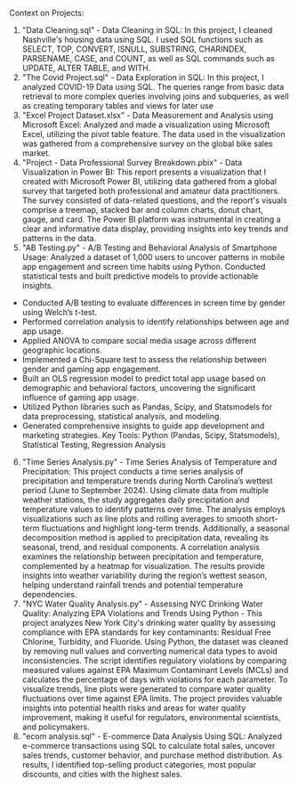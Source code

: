 Context on Projects:

1) "Data Cleaning.sql" - Data Cleaning in SQL: In this project, I cleaned Nashville's housing data using SQL. I used SQL functions such as SELECT, TOP, CONVERT, ISNULL, SUBSTRING, CHARINDEX, PARSENAME, CASE, and COUNT, as well as SQL commands such as UPDATE, ALTER TABLE, and WITH.
2) "The Covid Project.sql" - Data Exploration in SQL: In this project, I analyzed COVID-19 Data using SQL. The queries range from basic data retrieval to more complex queries involving joins and subqueries, as well as creating temporary tables and views for later use
3) "Excel Project Dataset.xlsx" - Data Measurement and Analysis using Microsoft Excel: Analyzed and made a visualization using Microsoft Excel, utilizing the pivot table feature. The data used in the visualization was gathered from a comprehensive survey on the global bike sales market.
4) "Project - Data Professional Survey Breakdown.pbix" - Data Visualization in Power BI: This report presents a visualization that I created with Microsoft Power BI, utilizing data gathered from a global survey that targeted both professional and amateur data practitioners. The survey consisted of data-related questions, and the report's visuals comprise a treemap, stacked bar and column charts, donut chart, gauge, and card. The Power BI platform was instrumental in creating a clear and informative data display, providing insights into key trends and patterns in the data.
5) "AB Testing.py" - A/B Testing and Behavioral Analysis of Smartphone Usage: Analyzed a dataset of 1,000 users to uncover patterns in mobile app engagement and screen time habits using Python. Conducted statistical tests and built predictive models to provide actionable insights.
  - Conducted A/B testing to evaluate differences in screen time by gender using Welch’s t-test.
  - Performed correlation analysis to identify relationships between age and app usage.
  - Applied ANOVA to compare social media usage across different geographic locations.
  - Implemented a Chi-Square test to assess the relationship between gender and gaming app engagement.
  - Built an OLS regression model to predict total app usage based on demographic and behavioral factors, uncovering the significant influence of gaming app usage.
  - Utilized Python libraries such as Pandas, Scipy, and Statsmodels for data preprocessing, statistical analysis, and modeling.
  - Generated comprehensive insights to guide app development and marketing strategies.
  Key Tools: Python (Pandas, Scipy, Statsmodels), Statistical Testing, Regression Analysis
6) "Time Series Analysis.py" - Time Series Analysis of Temperature and Precipitation: This project conducts a time series analysis of precipitation and temperature trends during North Carolina’s wettest period (June to September 2024). Using climate data from multiple weather stations, the study aggregates daily precipitation and temperature values to identify patterns over time. The analysis employs visualizations such as line plots and rolling averages to smooth short-term fluctuations and highlight long-term trends. Additionally, a seasonal decomposition method is applied to precipitation data, revealing its seasonal, trend, and residual components. A correlation analysis examines the relationship between precipitation and temperature, complemented by a heatmap for visualization. The results provide insights into weather variability during the region’s wettest season, helping understand rainfall trends and potential temperature dependencies.
7) "NYC Water Quality Analysis.py" - Assessing NYC Drinking Water Quality: Analyzing EPA Violations and Trends Using Python - This project analyzes New York City's drinking water quality by assessing compliance with EPA standards for key contaminants: Residual Free Chlorine, Turbidity, and Fluoride. Using Python, the dataset was cleaned by removing null values and converting numerical data types to avoid inconsistencies. The script identifies regulatory violations by comparing measured values against EPA Maximum Contaminant Levels (MCLs) and calculates the percentage of days with violations for each parameter. To visualize trends, line plots were generated to compare water quality fluctuations over time against EPA limits. The project provides valuable insights into potential health risks and areas for water quality improvement, making it useful for regulators, environmental scientists, and policymakers.
8) "ecom analysis.sql" - E-commerce Data Analysis Using SQL: Analyzed e-commerce transactions using SQL to calculate total sales, uncover sales trends, customer behavior, and purchase method distribution. As results, I identified top-selling product categories, most popular discounts, and cities with the highest sales.
